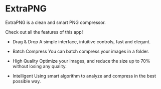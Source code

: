 # ExtraPNG
ExtraPNG is a clean and smart PNG compressor.

Check out all the features of this app!

* Drag & Drop
A simple interface, intuitive controls, fast and elegant.

* Batch Compress
You can batch compress your images in a folder.

* High Quality
Optimize your images, and reduce the size up to 70% without losing any quality.

* Intelligent
Using smart algorithm to analyze and compress in the best possible way.